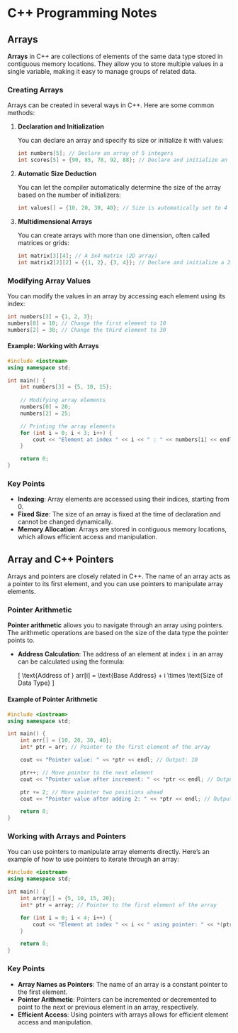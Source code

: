 
# C++ Programming Notes

## Arrays

**Arrays** in C++ are collections of elements of the same data type stored in contiguous memory locations. They allow you to store multiple values in a single variable, making it easy to manage groups of related data.

### Creating Arrays

Arrays can be created in several ways in C++. Here are some common methods:

1. **Declaration and Initialization**

   You can declare an array and specify its size or initialize it with values:

   ```cpp
   int numbers[5]; // Declare an array of 5 integers
   int scores[5] = {90, 85, 78, 92, 88}; // Declare and initialize an array
   ```

2. **Automatic Size Deduction**

   You can let the compiler automatically determine the size of the array based on the number of initializers:

   ```cpp
   int values[] = {10, 20, 30, 40}; // Size is automatically set to 4
   ```

3. **Multidimensional Arrays**

   You can create arrays with more than one dimension, often called matrices or grids:

   ```cpp
   int matrix[3][4]; // A 3x4 matrix (2D array)
   int matrix2[2][2] = {{1, 2}, {3, 4}}; // Declare and initialize a 2x2 matrix
   ```

### Modifying Array Values

You can modify the values in an array by accessing each element using its index:

```cpp
int numbers[3] = {1, 2, 3};
numbers[0] = 10; // Change the first element to 10
numbers[2] = 30; // Change the third element to 30
```

#### Example: Working with Arrays

```cpp
#include <iostream>
using namespace std;

int main() {
    int numbers[3] = {5, 10, 15};
    
    // Modifying array elements
    numbers[0] = 20;
    numbers[2] = 25;

    // Printing the array elements
    for (int i = 0; i < 3; i++) {
        cout << "Element at index " << i << " : " << numbers[i] << endl;
    }

    return 0;
}
```

### Key Points
- **Indexing**: Array elements are accessed using their indices, starting from 0.
- **Fixed Size**: The size of an array is fixed at the time of declaration and cannot be changed dynamically.
- **Memory Allocation**: Arrays are stored in contiguous memory locations, which allows efficient access and manipulation.

## Array and C++ Pointers

Arrays and pointers are closely related in C++. The name of an array acts as a pointer to its first element, and you can use pointers to manipulate array elements.

### Pointer Arithmetic

**Pointer arithmetic** allows you to navigate through an array using pointers. The arithmetic operations are based on the size of the data type the pointer points to.

- **Address Calculation**: The address of an element at index `i` in an array can be calculated using the formula:
  
  \[
  \text{Address of } arr[i] = \text{Base Address} + i \times \text{Size of Data Type}
  \]

#### Example of Pointer Arithmetic

```cpp
#include <iostream>
using namespace std;

int main() {
    int arr[] = {10, 20, 30, 40};
    int* ptr = arr; // Pointer to the first element of the array

    cout << "Pointer value: " << *ptr << endl; // Output: 10

    ptr++; // Move pointer to the next element
    cout << "Pointer value after increment: " << *ptr << endl; // Output: 20

    ptr += 2; // Move pointer two positions ahead
    cout << "Pointer value after adding 2: " << *ptr << endl; // Output: 40

    return 0;
}
```

### Working with Arrays and Pointers

You can use pointers to manipulate array elements directly. Here’s an example of how to use pointers to iterate through an array:

```cpp
#include <iostream>
using namespace std;

int main() {
    int array[] = {5, 10, 15, 20};
    int* ptr = array; // Pointer to the first element of the array

    for (int i = 0; i < 4; i++) {
        cout << "Element at index " << i << " using pointer: " << *(ptr + i) << endl;
    }

    return 0;
}
```

### Key Points
- **Array Names as Pointers**: The name of an array is a constant pointer to the first element.
- **Pointer Arithmetic**: Pointers can be incremented or decremented to point to the next or previous element in an array, respectively.
- **Efficient Access**: Using pointers with arrays allows for efficient element access and manipulation.

